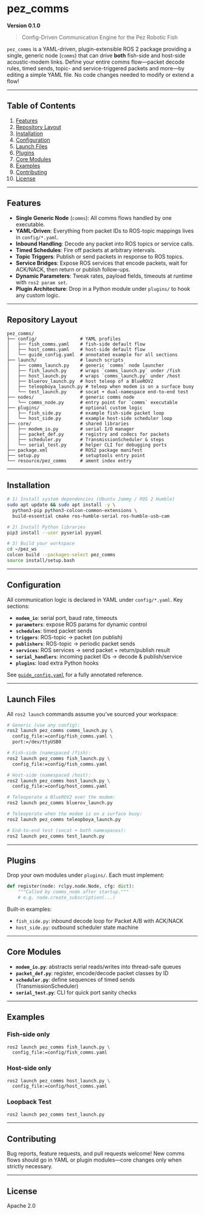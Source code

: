# pez\_comms

**Version 0.1.0**

> Config-Driven Communication Engine for the Pez Robotic Fish

`pez_comms` is a YAML-driven, plugin-extensible ROS 2 package providing a single, generic node (`comms`) that can drive **both** fish-side and host-side acoustic-modem links. Define your entire comms flow—packet decode rules, timed sends, topic- and service-triggered packets and more—by editing a simple YAML file. No code changes needed to modify or extend a flow!

---

## Table of Contents

1. [Features](#features)
2. [Repository Layout](#repository-layout)
3. [Installation](#installation)
4. [Configuration](#configuration)
5. [Launch Files](#launch-files)
6. [Plugins](#plugins)
7. [Core Modules](#core-modules)
8. [Examples](#examples)
9. [Contributing](#contributing)
10. [License](#license)

---

## Features

* **Single Generic Node** (`comms`): All comms flows handled by one executable.
* **YAML-Driven**: Everything from packet IDs to ROS-topic mappings lives in `config/*.yaml`.
* **Inbound Handling**: Decode any packet into ROS topics or service calls.
* **Timed Schedules**: Fire off packets at arbitrary intervals.
* **Topic Triggers**: Publish or send packets in response to ROS topics.
* **Service Bridges**: Expose ROS services that encode packets, wait for ACK/NACK, then return or publish follow-ups.
* **Dynamic Parameters**: Tweak rates, payload fields, timeouts at runtime with `ros2 param set`.
* **Plugin Architecture**: Drop in a Python module under `plugins/` to hook any custom logic.

---

## Repository Layout

```
pez_comms/
├── config/                # YAML profiles
│   ├── fish_comms.yaml    # fish-side default flow
│   ├── host_comms.yaml    # host-side default flow
│   └── guide_config.yaml  # annotated example for all sections
├── launch/                # launch scripts
│   ├── comms_launch.py    # generic `comms` node launcher
│   ├── fish_launch.py     # wraps `comms_launch.py` under /fish
│   ├── host_launch.py     # wraps `comms_launch.py` under /host
│   ├── bluerov_launch.py  # host teleop of a BlueROV2
│   ├── teleopboya_launch.py # teleop when modem is on a surface buoy
│   └── test_launch.py     # socat + dual-namespace end-to-end test
├── nodes/                 # generic comms node
│   └── comms_node.py      # entry point for `comms` executable
├── plugins/               # optional custom logic
│   ├── fish_side.py       # example fish-side packet loop
│   └── host_side.py       # example host-side scheduler loop
├── core/                  # shared libraries
│   ├── modem_io.py        # serial I/O manager  
│   ├── packet_def.py      # registry and codecs for packets  
│   ├── scheduler.py       # TransmissionScheduler & steps  
│   └── serial_test.py     # helper CLI for debugging ports  
├── package.xml            # ROS2 package manifest
├── setup.py               # setuptools entry point
└── resource/pez_comms     # ament index entry
```

---

## Installation

```bash
# 1) Install system dependencies (Ubuntu Jammy / ROS 2 Humble)
sudo apt update && sudo apt install -y \
  python3-pip python3-colcon-common-extensions \
  build-essential cmake ros-humble-serial ros-humble-usb-cam

# 2) Install Python libraries
pip3 install --user pyserial pyyaml

# 3) Build your workspace
cd ~/pez_ws
colcon build --packages-select pez_comms
source install/setup.bash
```

---

## Configuration

All communication logic is declared in YAML under `config/*.yaml`. Key sections:

* **`modem_io`**: serial port, baud rate, timeouts
* **`parameters`**: expose ROS params for dynamic control
* **`schedules`**: timed packet sends
* **`triggers`**: ROS-topic → packet (on publish)
* **`publishers`**: ROS-topic → periodic packet sends
* **`services`**: ROS services → send packet + return/publish result
* **`serial_handlers`**: incoming packet IDs → decode & publish/service
* **`plugins`**: load extra Python hooks

See [`guide_config.yaml`](config/guide_config.yaml) for a fully annotated reference.

---

## Launch Files

All `ros2 launch` commands assume you’ve sourced your workspace:

```bash
# Generic (use any config):
ros2 launch pez_comms comms_launch.py \
  config_file:=config/fish_comms.yaml \
  port:=/dev/ttyUSB0

# Fish-side (namespaced /fish):
ros2 launch pez_comms fish_launch.py \
  config_file:=config/fish_comms.yaml

# Host-side (namespaced /host):
ros2 launch pez_comms host_launch.py \
  config_file:=config/host_comms.yaml

# Teleoperate a BlueROV2 over the modem:
ros2 launch pez_comms bluerov_launch.py

# Teleoperate when the modem is on a surface buoy:
ros2 launch pez_comms teleopboya_launch.py

# End-to-end test (socat + both namespaces):
ros2 launch pez_comms test_launch.py
```

---

## Plugins

Drop your own modules under `plugins/`. Each must implement:

```python
def register(node: rclpy.node.Node, cfg: dict):
    """Called by comms_node after startup."""
    # e.g. node.create_subscription(...)
```

Built-in examples:

* `fish_side.py`: inbound decode loop for Packet A/B with ACK/NACK
* `host_side.py`: outbound scheduler state machine

---

## Core Modules

* **`modem_io.py`**: abstracts serial reads/writes into thread-safe queues
* **`packet_def.py`**: register, encode/decode packet classes by ID
* **`scheduler.py`**: define sequences of timed sends (TransmissionScheduler)
* **`serial_test.py`**: CLI for quick port sanity checks

---

## Examples

### Fish-side only

```bash
ros2 launch pez_comms fish_launch.py \
  config_file:=config/fish_comms.yaml
```

### Host-side only

```bash
ros2 launch pez_comms host_launch.py \
  config_file:=config/host_comms.yaml
```

### Loopback Test

```bash
ros2 launch pez_comms test_launch.py
```

---

## Contributing

Bug reports, feature requests, and pull requests welcome! New comms flows should go in YAML or plugin modules—core changes only when strictly necessary.

---

## License

Apache 2.0
